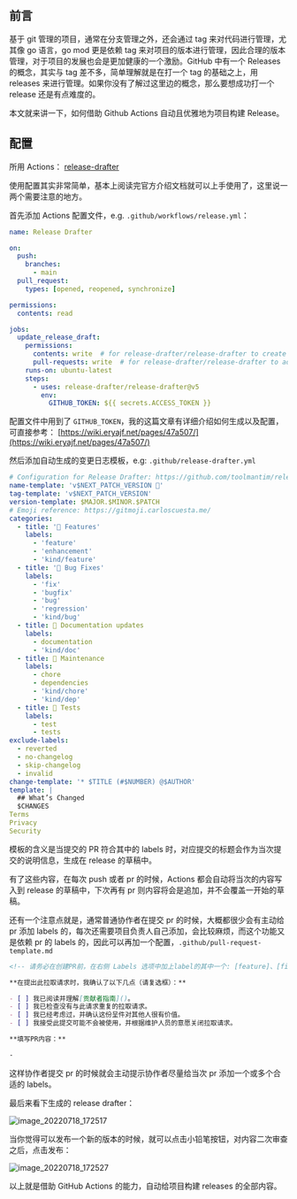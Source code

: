 ## 前言

基于 git 管理的项目，通常在分支管理之外，还会通过 tag 来对代码进行管理，尤其像 go 语言，go mod 更是依赖 tag 来对项目的版本进行管理，因此合理的版本管理，对于项目的发展也会是更加健康的一个激励。GitHub 中有一个 Releases 的概念，其实与 tag 差不多，简单理解就是在打一个 tag 的基础之上，用 releases 来进行管理。如果你没有了解过这里边的概念，那么要想成功打一个 release 还是有点难度的。

本文就来讲一下，如何借助 Github Actions 自动且优雅地为项目构建 Release。

## 配置

所用 Actions： [release-drafter](https://github.com/release-drafter/release-drafter)

使用配置其实非常简单，基本上阅读完官方介绍文档就可以上手使用了，这里说一两个需要注意的地方。

首先添加 Actions 配置文件，e.g. `.github/workflows/release.yml`：

```yml
name: Release Drafter

on:
  push:
    branches:
      - main
  pull_request:
    types: [opened, reopened, synchronize]

permissions:
  contents: read

jobs:
  update_release_draft:
    permissions:
      contents: write  # for release-drafter/release-drafter to create a github release
      pull-requests: write  # for release-drafter/release-drafter to add label to PR
    runs-on: ubuntu-latest
    steps:
      - uses: release-drafter/release-drafter@v5
        env:
          GITHUB_TOKEN: ${{ secrets.ACCESS_TOKEN }}
```

配置文件中用到了 `GITHUB_TOKEN`，我的这篇文章有详细介绍如何生成以及配置，可直接参考： [https://wiki.eryajf.net/pages/47a507/](https://wiki.eryajf.net/pages/47a507/)

然后添加自动生成的变更日志模板，e.g: `.github/release-drafter.yml`

```yml
# Configuration for Release Drafter: https://github.com/toolmantim/release-drafter
name-template: 'v$NEXT_PATCH_VERSION 🌈'
tag-template: 'v$NEXT_PATCH_VERSION'
version-template: $MAJOR.$MINOR.$PATCH
# Emoji reference: https://gitmoji.carloscuesta.me/
categories:
  - title: '🚀 Features'
    labels:
      - 'feature'
      - 'enhancement'
      - 'kind/feature'
  - title: '🐛 Bug Fixes'
    labels:
      - 'fix'
      - 'bugfix'
      - 'bug'
      - 'regression'
      - 'kind/bug'
  - title: 📝 Documentation updates
    labels:
      - documentation
      - 'kind/doc'
  - title: 👻 Maintenance
    labels:
      - chore
      - dependencies
      - 'kind/chore'
      - 'kind/dep'
  - title: 🚦 Tests
    labels:
      - test
      - tests
exclude-labels:
  - reverted
  - no-changelog
  - skip-changelog
  - invalid
change-template: '* $TITLE (#$NUMBER) @$AUTHOR'
template: |
  ## What’s Changed
  $CHANGES
Terms
Privacy
Security
```

模板的含义是当提交的 PR 符合其中的 labels 时，对应提交的标题会作为当次提交的说明信息，生成在 release 的草稿中。

有了这些内容，在每次 push 或者 pr 的时候，Actions 都会自动将当次的内容写入到 release 的草稿中，下次再有 pr 则内容将会是追加，并不会覆盖一开始的草稿。

还有一个注意点就是，通常普通协作者在提交 pr 的时候，大概都很少会有主动给 pr 添加 labels 的，每次还需要项目负责人自己添加，会比较麻烦，而这个功能又是依赖 pr 的 labels 的，因此可以再加一个配置，`.github/pull-request-template.md`

```markdown
<!-- 请务必在创建PR前，在右侧 Labels 选项中加上label的其中一个: [feature]、[fix]、[documentation] 。以便于Actions自动生成Releases时自动对PR进行归类。-->

**在提出此拉取请求时，我确认了以下几点（请复选框）：**

- [ ] 我已阅读并理解[贡献者指南]()。
- [ ] 我已检查没有与此请求重复的拉取请求。
- [ ] 我已经考虑过，并确认这份呈件对其他人很有价值。
- [ ] 我接受此提交可能不会被使用，并根据维护人员的意愿关闭拉取请求。

**填写PR内容：**

-
```

这样协作者提交 pr 的时候就会主动提示协作者尽量给当次 pr 添加一个或多个合适的 labels。

最后来看下生成的 release drafter：

![image_20220718_172517](https://cdn.staticaly.com/gh/eryajf/tu/main/img/image_20220718_172517.png)

当你觉得可以发布一个新的版本的时候，就可以点击小铅笔按钮，对内容二次审查之后，点击发布：

![image_20220718_172527](https://cdn.staticaly.com/gh/eryajf/tu/main/img/image_20220718_172527.png)

以上就是借助 GitHub Actions 的能力，自动给项目构建 releases 的全部内容。
